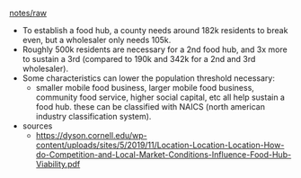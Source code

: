 ---
---

[notes/raw](raw.md)

* To establish a food hub, a county needs around 182k residents to break even, but a wholesaler only needs 105k. 
* Roughly 500k residents are necessary for a 2nd food hub, and 3x more to sustain a 3rd (compared to 190k and 342k for a 2nd and 3rd wholesaler).
* Some characteristics can lower the population threshold necessary:
  * smaller mobile food business, larger mobile food business, community food service, higher social capital, etc all help sustain a food hub. these can be classified with NAICS (north american industry classification system).
* sources
  * https://dyson.cornell.edu/wp-content/uploads/sites/5/2019/11/Location-Location-Location-How-do-Competition-and-Local-Market-Conditions-Influence-Food-Hub-Viability.pdf
